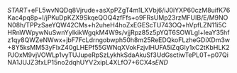 $START$+eFL5wvNQDq8Vjrude+asXpPZgT4m1LXVbj6/iJ0iYXP60czM8uifK76Kac4pq8p+I/jPKuDpKZX9SkqeQOQ4zfFfs+o9FRsUMp23rzMFUIB/E/M9NON08h/TPPzSaeYQW42CMs+h2uheH4hoZxEGEScTU743OQ+hVpfLZN11i5CHRnWWpywNuSwnYyIkikWgqkM4W9s/vjjRpz85z5pYQT6SOWLgl+leaY35hfz1qy8QWZeNWwx+jbF7FcLdrngobwph50h8m25ReEDQkoFLzheGDiXDm3w+8Y5ksMM53yFlxZ40gLHEPf55GWNqXVokFzjvIHUFA5iZqGly1xC2tKbHLK2PJOxM9vjVOWLp1vyTUJupeRpSzLykhkSdaAkuSf3UdGsctiwTePL0T+p07QiNA1JUJZ3fxLP15no2dqhUYV2xipL4XLfO7+6CX4s$END$